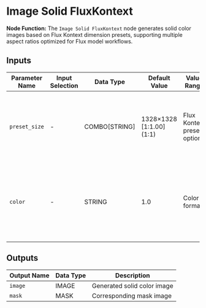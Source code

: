 # Image Solid FluxKontext

**Node Function:** The `Image Solid FluxKontext` node generates solid color images based on Flux Kontext dimension presets, supporting multiple aspect ratios optimized for Flux model workflows.

## Inputs

| Parameter Name | Input Selection | Data Type | Default Value | Value Range | Description |
| -------------- | --------------- | --------- | ------------- | ----------- | ----------- |
| `preset_size` | - | COMBO[STRING] | 1328×1328 [1:1.00] (1:1) | Flux Kontext preset options | Preset size selection optimized for Flux model, includes ratios from 1:2.33 to 2.33:1 |
| `color` | - | STRING | 1.0 | Color formats | Image color, supports grayscale (0.0-1.0), hex (#RRGGBB), and RGB (R,G,B) formats |

## Outputs

| Output Name | Data Type | Description |
|-------------|-----------|-------------|
| `image` | IMAGE | Generated solid color image |
| `mask` | MASK | Corresponding mask image |